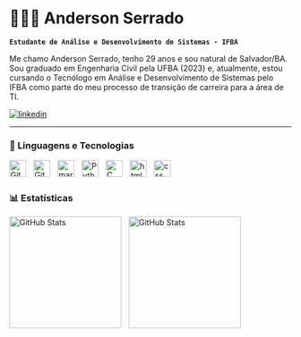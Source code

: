 # 👨🏼‍💻 Anderson Serrado

**`Estudante de Análise e Desenvolvimento de Sistemas - IFBA`**

Me chamo Anderson Serrado, tenho 29 anos e sou natural de Salvador/BA. Sou graduado em Engenharia Civil pela UFBA (2023) e, atualmente, estou cursando o Tecnólogo em Análise e Desenvolvimento de Sistemas pelo IFBA como parte do meu processo de transição de carreira para a área de TI.

<p align="left">
    <a href="https://www.linkedin.com/in/anderson-serrado/">
        <img 
            alt="linkedin" 
            title="linkedin profile" 
            src="https://img.shields.io/badge/LinkedIn-0077B5?style=for-the-badge&logo=linkedin&logoColor=white"
        />
    </a>

---

### 🤖 Linguagens e Tecnologias

<img 
    align="left" 
    alt="Git" 
    title="Git"
    width="30px" 
    style="padding-right: 10px;" 
    src="https://cdn.jsdelivr.net/gh/devicons/devicon@latest/icons/git/git-original.svg" 
/>

<img 
    align="left" 
    alt="GitHub"
    title="GitHub"
    width="30px" 
    style="padding-right: 10px;" 
    src="https://cdn.jsdelivr.net/gh/devicons/devicon@latest/icons/github/github-original.svg"
/>

<img 
    align="left" 
    alt="markdown"
    title="markdown"
    width="30px" 
    style="padding-right: 10px;" 
    src="https://cdn.jsdelivr.net/gh/devicons/devicon@latest/icons/markdown/markdown-original.svg" 
/>

<img 
    align="left" 
    alt="Python" 
    title="Python"
    width="30px" 
    style="padding-right: 10px;" 
    src="https://cdn.jsdelivr.net/gh/devicons/devicon@latest/icons/python/python-original.svg" 
/>

<img 
    align="left" 
    alt="C"
    title="C"
    width="30px" 
    style="padding-right: 10px;" 
    src="https://cdn.jsdelivr.net/gh/devicons/devicon@latest/icons/c/c-original.svg" 
/>

<img 
    align="left" 
    alt="html"
    title="html"
    width="30px" 
    style="padding-right: 10px;" 
    src="https://cdn.jsdelivr.net/gh/devicons/devicon@latest/icons/html5/html5-original.svg"
/>

<img 
    align="left" 
    alt="css"
    title="css"
    width="30px" 
    style="padding-right: 10px;" 
    src="https://cdn.jsdelivr.net/gh/devicons/devicon@latest/icons/css3/css3-original.svg"
/>

<br/>
<br/>

### 📊 Estatísticas

<p>
  <img 
    align="left" 
    alt="GitHub Stats" 
    height="200" 
    style="padding-right: 10px;" 
    src="https://github-readme-stats.vercel.app/api?username=afkserrado&show_icons=true&theme=dark&include_all_commits=true&locale=pt-br" 
  />

<img 
      align="left" 
      alt="GitHub Stats" 
      height="200" 
      src="https://github-readme-stats.vercel.app/api/top-langs/?username=afkserrado&theme=dark&layout=compact&custom_title=Tecnologias&langs_count=9" 
  />
</p>